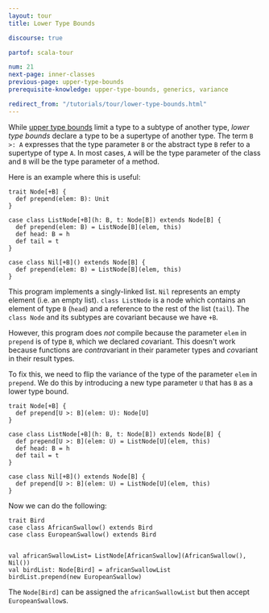 ```yaml
---
layout: tour
title: Lower Type Bounds

discourse: true

partof: scala-tour

num: 21
next-page: inner-classes
previous-page: upper-type-bounds
prerequisite-knowledge: upper-type-bounds, generics, variance

redirect_from: "/tutorials/tour/lower-type-bounds.html"
---
```


While [upper type bounds](upper-type-bounds.html) limit a type to a subtype of another type, *lower type bounds* declare a type to be a supertype of another type. The term `B >: A` expresses that the type parameter `B` or the abstract type `B` refer to a supertype of type `A`. In most cases, `A` will be the type parameter of the class and `B` will be the type parameter of a method.

Here is an example where this is useful:

```tut:fail
trait Node[+B] {
  def prepend(elem: B): Unit
}

case class ListNode[+B](h: B, t: Node[B]) extends Node[B] {
  def prepend(elem: B) = ListNode[B](elem, this)
  def head: B = h
  def tail = t
}

case class Nil[+B]() extends Node[B] {
  def prepend(elem: B) = ListNode[B](elem, this)
}
```

This program implements a singly-linked list. `Nil` represents an empty element (i.e. an empty list). `class ListNode` is a node which contains an element of type `B` (`head`) and a reference to the rest of the list (`tail`). The `class Node` and its subtypes are covariant because we have `+B`.

However, this program does _not_ compile because the parameter `elem` in `prepend` is of type `B`, which we declared *co*variant. This doesn't work because functions are *contra*variant in their parameter types and *co*variant in their result types.

To fix this, we need to flip the variance of the type of the parameter `elem` in `prepend`. We do this by introducing a new type parameter `U` that has `B` as a lower type bound.

```tut
trait Node[+B] {
  def prepend[U >: B](elem: U): Node[U]
}

case class ListNode[+B](h: B, t: Node[B]) extends Node[B] {
  def prepend[U >: B](elem: U) = ListNode[U](elem, this)
  def head: B = h
  def tail = t
}

case class Nil[+B]() extends Node[B] {
  def prepend[U >: B](elem: U) = ListNode[U](elem, this)
}
```

Now we can do the following:
```tut
trait Bird
case class AfricanSwallow() extends Bird
case class EuropeanSwallow() extends Bird


val africanSwallowList= ListNode[AfricanSwallow](AfricanSwallow(), Nil())
val birdList: Node[Bird] = africanSwallowList
birdList.prepend(new EuropeanSwallow)
```
The `Node[Bird]` can be assigned the `africanSwallowList` but then accept `EuropeanSwallow`s.
